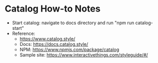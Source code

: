 # Catalog How-to Notes

- Start catalog: navigate to docs directory and run "npm run catalog-start"
- Reference:
    - https://www.catalog.style/
    - Docs: https://docs.catalog.style/
    - NPM: https://www.npmjs.com/package/catalog
    - Sample site: https://www.interactivethings.com/styleguide/#/


